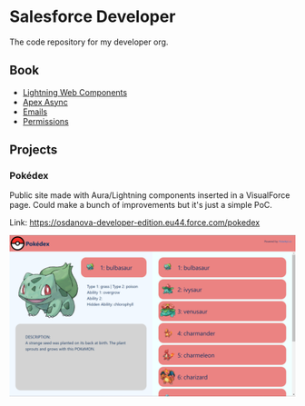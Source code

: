 # Salesforce Developer
The code repository for my developer org.

## Book

* [Lightning Web Components](./Book/SF_LWC.md)
* [Apex Async](./Book/SF_ApexAsync.md)
* [Emails](./Book/SF_Emails.md)
* [Permissions](./Book/SF_Permissions.md)

## Projects

### Pokédex
Public site made with Aura/Lightning components inserted in a VisualForce page.
Could make a bunch of improvements but it's just a simple PoC.

Link: https://osdanova-developer-edition.eu44.force.com/pokedex

![](images/PKM_pokedex.png)